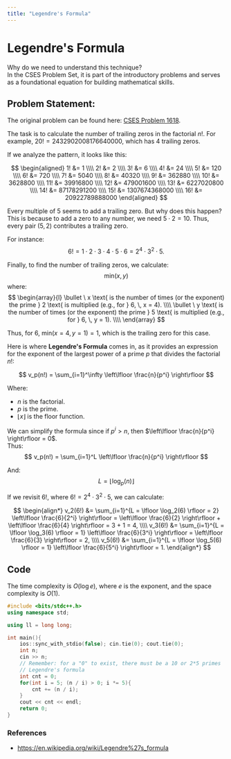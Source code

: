 ```yaml
---
title: "Legendre's Formula"
---
```


# Legendre's Formula

Why do we need to understand this technique?  
In the CSES Problem Set, it is part of the introductory problems and serves as a foundational equation for building mathematical skills.

## Problem Statement:
The original problem can be found here: [CSES Problem 1618](https://cses.fi/problemset/task/1618/).

The task is to calculate the number of trailing zeros in the factorial $n!$. For example, $20! = 2432902008176640000$, which has 4 trailing zeros.

If we analyze the pattern, it looks like this:

$$
\begin{aligned}
1! &= 1 \\\\
2! &= 2 \\\\
3! &= 6 \\\\
4! &= 24 \\\\
5! &= 120 \\\\
6! &= 720 \\\\
7! &= 5040 \\\\
8! &= 40320 \\\\
9! &= 362880 \\\\
10! &= 3628800 \\\\
11! &= 39916800 \\\\
12! &= 479001600 \\\\
13! &= 6227020800 \\\\
14! &= 87178291200 \\\\
15! &= 1307674368000 \\\\
16! &= 20922789888000
\end{aligned}
$$

Every multiple of 5 seems to add a trailing zero. But why does this happen?  
This is because to add a zero to any number, we need $5 \cdot 2 = 10$. Thus, every pair $(5, 2)$ contributes a trailing zero.

For instance:  
$$6! = 1 \cdot 2 \cdot 3 \cdot 4 \cdot 5 \cdot 6 = 2^4 \cdot 3^2 \cdot 5.$$

Finally, to find the number of trailing zeros, we calculate: 
$$\text{min}(x, y)$$
where:
$$
\begin{array}{l}
\bullet \ x \text{ is the number of times (or the exponent) the prime } 2 \text{ is multiplied (e.g., for } 6, \, x = 4). \\\\
\bullet \ y \text{ is the number of times (or the exponent) the prime } 5 \text{ is multiplied (e.g., for } 6, \, y = 1). \\\\
\end{array}
$$

Thus, for $6$, $\text{min}(x=4, y=1) = 1$, which is the trailing zero for this case.

Here is where **Legendre's Formula** comes in, as it provides an expression for the exponent of the largest power of a prime $p$ that divides the factorial $n!$:

$$
v_p(n!) = \sum_{i=1}^\infty \left\lfloor \frac{n}{p^i} \right\rfloor
$$

Where:
- $n$ is the factorial.
- $p$ is the prime.
- $\lfloor x \rfloor$ is the floor function.

We can simplify the formula since if $p^i > n$, then $\left\lfloor \frac{n}{p^i} \right\rfloor = 0$.  
Thus:
$$
v_p(n!) = \sum_{i=1}^L \left\lfloor \frac{n}{p^i} \right\rfloor
$$

And:
$$
L = \lfloor \log_p(n) \rfloor
$$

If we revisit $6!$, where $6! = 2^4 \cdot 3^2 \cdot 5$, we can calculate:

$$
\begin{align*}
v_2(6!) &= \sum_{i=1}^{L = \lfloor \log_2(6) \rfloor = 2} \left\lfloor \frac{6}{2^i} \right\rfloor = \left\lfloor \frac{6}{2} \right\rfloor + \left\lfloor \frac{6}{4} \right\rfloor = 3 + 1 = 4, \\\\
v_3(6!) &= \sum_{i=1}^{L = \lfloor \log_3(6) \rfloor = 1} \left\lfloor \frac{6}{3^i} \right\rfloor = \left\lfloor \frac{6}{3} \right\rfloor = 2, \\\\
v_5(6!) &= \sum_{i=1}^{L = \lfloor \log_5(6) \rfloor = 1} \left\lfloor \frac{6}{5^i} \right\rfloor = 1.
\end{align*}
$$

## Code
The time complexity is $O(\log e)$, where $e$ is the exponent, and the space complexity is $O(1)$.

```cpp
#include <bits/stdc++.h>
using namespace std;

using ll = long long;

int main(){
    ios::sync_with_stdio(false); cin.tie(0); cout.tie(0);
    int n;
    cin >> n;
    // Remember: for a "0" to exist, there must be a 10 or 2*5 primes
    // Legendre's formula
    int cnt = 0;
    for(int i = 5; (n / i) > 0; i *= 5){
        cnt += (n / i);
    }
    cout << cnt << endl;
    return 0;
}
```


### References
* https://en.wikipedia.org/wiki/Legendre%27s_formula


